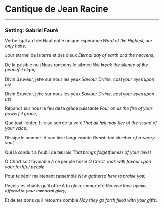 # Cantique de Jean Racine

***

### Setting: Gabriel Fauré

Verbe égal au très Haut notre unique espérance
*Word of the Highest, our only hope,*

Jour éternel de la terre et des cieux
*Eternal day of earth and the heavens,*

De la paisible nuit Nous rompons le silence
*We break the silence of the peaceful night;*

Divin Sauveur, jette sur nous les yeux
*Saviour Divine, cast your eyes upon us!*

Divin Sauveur, jette sur nous les yeux
*Saviour Divine, cast your eyes upon us!*

Répands sur nous le feu de ta grâce puissante
*Pour on us the fire of your powerful grace,*

Que tout l'enfer, fuie au son de ta voix
*That all hell may flee at the sound of your voice;*

Dissipe le sommeil d'une âme languissante
*Banish the slumber of a weary soul,*

Qui la conduit à l'oubli de tes lois
*That brings forgetfulness of your laws!*

Ô Christ soit favorable à ce peuple fidèle
*O Christ, look with favour upon your faithful people*

Pour te bénir maintenant rassemblé
*Now gathered here to praise you;*

Reçois les chants qu'il offre À ta gloire immortelle
*Receive their hymns offered to your immortal glory;*

Et de tes dons qu'il retourne comblé
*May they go forth filled with your gifts.*
